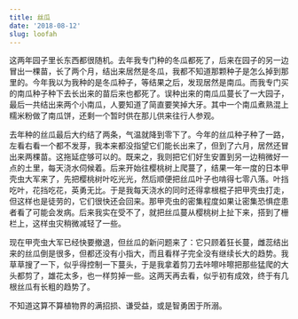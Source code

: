```yaml
---
title: 丝瓜
date: '2018-08-12'
slug: loofah
---
```


这两年园子里长东西都很随机。去年我专门种的冬瓜都死了，后来在园子的另一边冒出一棵苗，长了两个月，结出来居然是冬瓜，我都不知道那颗种子是怎么掉到那里的。今年我以为我种的是冬瓜种子，等结果之后，发现居然是南瓜。而我专门买的南瓜种子种下去长出来的苗后来也都死了。误种出来的南瓜瓜蔓长了一大园子，最后一共结出来两个小南瓜，人要知道了简直要笑掉大牙。其中一个南瓜煮熟混上糯米粉做了南瓜饼，还剩一个暂时供在那儿供来往行人参观。

去年种的丝瓜最后大约结了两条，气温就降到零下了。今年的丝瓜种子种了一路，左看右看一个都不发芽，我本来都没指望它们能长出来了，但到了六月，居然还冒出来两棵苗。这拖延症够可以的。既来之，我则把它们好生安置到另一边稍微好一点的土里，每天浇水伺候着。后来开始往樱桃树上爬蔓了，结果一年一度的日本甲壳虫大军来了，先把樱桃树叶吃光光，然后顺便把丝瓜叶子也啃得七零八落。叶挡吃叶，花挡吃花，英勇无比。于是我每天浇水的同时还得拿根棍子把甲壳虫打走，但这样也是徒劳的，它们很快还会回来。那甲壳虫的密集程度如果让密集恐惧症患者看了可能会发病。后来我实在受不了，就把丝瓜蔓从樱桃树上扯下来，搭到了栅栏上，这样虫灾稍微减轻了一些。

现在甲壳虫大军已经快要撤退，但丝瓜的新问题来了：它只顾着狂长蔓，雌蕊结出来的丝瓜倒是很多，但都还没有小指大，而且看样子完全没有继续长大的趋势。我草草搜了一下，似乎得控制一下蔓头，于是我拿着剪刀去咔嚓咔嚓把那些猛爬的大头都剪了，雄花太多，也一样剪掉一些。这两天再去看，似乎初有成效，终于有几根丝瓜有长粗的趋势了。

不知道这算不算植物界的满招损、谦受益，或是智勇困于所溺。

